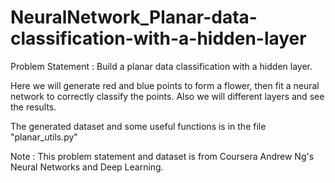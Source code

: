 # NeuralNetwork_Planar-data-classification-with-a-hidden-layer
Problem Statement : Build a planar data classification with a hidden layer.

Here we will generate red and blue points to form a flower, then fit a neural network to correctly classify the points. Also we will different layers and see the results.

The generated dataset and some useful functions is in the file "planar_utils.py"

Note : This problem statement and dataset is from Coursera Andrew Ng's Neural Networks and Deep Learning.
